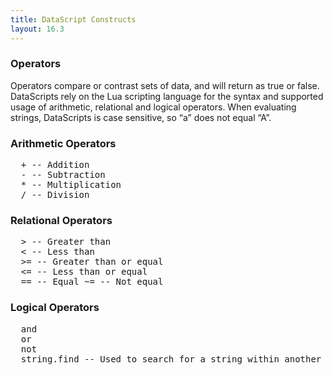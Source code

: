 ```yaml
---
title: DataScript Constructs
layout: 16.3
---
```

### Operators

Operators compare or contrast sets of data, and will return as true or false. DataScripts rely on the Lua scripting language for the syntax and supported usage of arithmetic, relational and logical operators. When evaluating strings, DataScripts is case sensitive, so “a” does not equal “A”.

### Arithmetic Operators

<pre>
  + -- Addition 
  - -- Subtraction 
  * -- Multiplication 
  / -- Division
</pre> 

### Relational Operators

<pre>
  &gt; -- Greater than 
  &lt; -- Less than 
  &gt;= -- Greater than or equal 
  &lt;= -- Less than or equal 
  == -- Equal ~= -- Not equal
</pre> 

### Logical Operators

<pre>
  and 
  or 
  not 
  string.find -- Used to search for a string within another string.
</pre>  